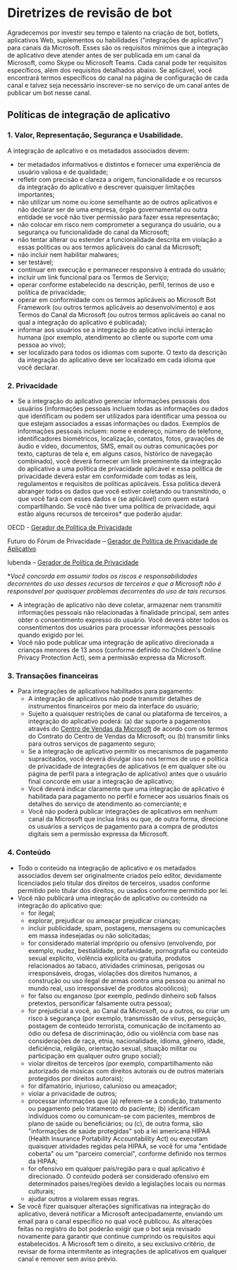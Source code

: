 # <a name="bot-review-guidelines"></a>Diretrizes de revisão de bot

Agradecemos por investir seu tempo e talento na criação de bot, botlets, aplicativos Web, suplementos ou habilidades ("integrações de aplicativo") para canais da Microsoft. Esses são os requisitos mínimos que a integração de aplicativo deve atender antes de ser publicada em um canal da Microsoft, como Skype ou Microsoft Teams. Cada canal pode ter requisitos específicos, além dos requisitos detalhados abaixo. Se aplicável, você encontrará termos específicos do canal na página de configuração de cada canal e talvez seja necessário inscrever-se no serviço de um canal antes de publicar um bot nesse canal.

## <a name="app-integration-policies"></a>Políticas de integração de aplicativo
###  <a name="1-value-representation-security-and-usability"></a>1. Valor, Representação, Segurança e Usabilidade.

A integração de aplicativo e os metadados associados devem:

- ter metadados informativos e distintos e fornecer uma experiência de usuário valiosa e de qualidade;
- refletir com precisão e clareza a origem, funcionalidade e os recursos da integração do aplicativo e descrever quaisquer limitações importantes;
- não utilizar um nome ou ícone semelhante ao de outros aplicativos e não declarar ser de uma empresa, órgão governamental ou outra entidade se você não tiver permissão para fazer essa representação;
- não colocar em risco nem comprometer a segurança do usuário, ou a segurança ou funcionalidade do canal da Microsoft;
- não tentar alterar ou estender a funcionalidade descrita em violação a essas políticas ou aos termos aplicáveis do canal da Microsoft;
- não incluir nem habilitar malwares;
- ser testável;
- continuar em execução e permanecer responsivo à entrada do usuário; 
- incluir um link funcional para os Termos de Serviço;
- operar conforme estabelecido na descrição, perfil, termos de uso e política de privacidade;
- operar em conformidade com os termos aplicáveis ao Microsoft Bot Framework (ou outros termos aplicáveis ao desenvolvimento) e aos Termos do Canal da Microsoft (ou outros termos aplicáveis ao canal no qual a integração do aplicativo é publicada);
- informar aos usuários se a integração do aplicativo inclui interação humana (por exemplo, atendimento ao cliente ou suporte com uma pessoa ao vivo);
- ser localizado para todos os idiomas com suporte. O texto da descrição da integração do aplicativo deve ser localizado em cada idioma que você declarar.

### <a name="2--privacy"></a>2.  Privacidade

- Se a integração do aplicativo gerenciar informações pessoais dos usuários (informações pessoais incluem todas as informações ou dados que identificam ou podem ser utilizados para identificar uma pessoa ou que estejam associados a essas informações ou dados. Exemplos de informações pessoais incluem: nome e endereço, número de telefone, identificadores biométricos, localização, contatos, fotos, gravações de áudio e vídeo, documentos, SMS, email ou outras comunicações por texto, capturas de tela e, em alguns casos, histórico de navegação combinado), você deverá fornecer um link proeminente da integração do aplicativo a uma política de privacidade aplicável e essa política de privacidade deverá estar em conformidade com todas as leis, regulamentos e requisitos de políticas aplicáveis. Essa política deverá abranger todos os dados que você estiver coletando ou transmitindo, o que você fará com esses dados e (se aplicável) com quem estará compartilhando. Se você não tiver uma política de privacidade, aqui estão alguns recursos de terceiros* que poderão ajudar:

OECD - [Gerador de Política de Privacidade](http://www.oecd.org/internet/ieconomy/oecdprivacystatementgenerator.htm)

Futuro do Fórum de Privacidade – [Gerador de Política de Privacidade de Aplicativo](http://www.applicationprivacy.org/do-tools/privacy-policy-generator/)

Iubenda – [Gerador de Política de Privacidade](http://www.iubenda.com/en)

*_Você concorda em assumir todos os riscos e responsabilidades decorrentes do uso desses recursos de terceiros e que a Microsoft não é responsável por quaisquer problemas decorrentes do uso de tais recursos._
- A integração de aplicativo não deve coletar, armazenar nem transmitir informações pessoais não relacionadas à finalidade principal, sem antes obter o consentimento expresso do usuário. Você deverá obter todos os consentimentos dos usuários para processar informações pessoais quando exigido por lei. 
- Você não pode publicar uma integração de aplicativo direcionada a crianças menores de 13 anos (conforme definido no Children's Online Privacy Protection Act), sem a permissão expressa da Microsoft.

### <a name="3--financial-transactions"></a>3.  Transações financeiras
- Para integrações de aplicativos habilitados para pagamento: 
  - A integração de aplicativos não pode transmitir detalhes de instrumentos financeiros por meio da interface do usuário;
  - Sujeito a quaisquer restrições de canal ou plataforma de terceiros, a integração do aplicativo poderá: (a) dar suporte a pagamentos através do [Centro de Vendas da Microsoft](https://seller.microsoft.com/) de acordo com os termos do Contrato do Centro de Vendas da Microsoft; ou (b) transmitir links para outros serviços de pagamento seguro;
  - Se a integração de aplicativo permitir os mecanismos de pagamento supracitados, você deverá divulgar isso nos termos de uso e política de privacidade de integrações de aplicativos (e em qualquer site ou página de perfil para a integração de aplicativo) antes que o usuário final concorde em usar a integração de aplicativo;
  - Você deverá indicar claramente que uma integração de aplicativo é habilitada para pagamento no perfil e fornecer aos usuários finais os detalhes do serviço de atendimento ao comerciante; e
  - Você não poderá publicar integrações de aplicativos em nenhum canal da Microsoft que inclua links ou que, de outra forma, direcione os usuários a serviços de pagamento para a compra de produtos digitais sem a permissão expressa da Microsoft.

### <a name="4--content"></a>4.  Conteúdo 
- Todo o conteúdo na integração de aplicativo e os metadados associados devem ser originalmente criados pelo editor, devidamente licenciados pelo titular dos direitos de terceiros, usados conforme permitido pelo titular dos direitos, ou usados conforme permitido por lei.
- Você não publicará uma integração de aplicativo ou conteúdo na integração do aplicativo que: 
  - for ilegal;
  - explorar, prejudicar ou ameaçar prejudicar crianças;
  - incluir publicidade, spam, postagens, mensagens ou comunicações em massa indesejadas ou não solicitadas;
  - for considerado material impróprio ou ofensivo (envolvendo, por exemplo, nudez, bestialidade, profanidade, pornografia ou conteúdo sexual explícito, violência explícita ou gratuita, produtos relacionados ao tabaco, atividades criminosas, perigosas ou irresponsáveis, drogas, violações dos direitos humanos, a construção ou uso ilegal de armas contra uma pessoa ou animal no mundo real, uso irresponsável de produtos alcoólicos);
  - for falso ou enganoso (por exemplo, pedindo dinheiro sob falsos pretextos, personificar falsamente outra pessoa);
  - for prejudicial a você, ao Canal da Microsoft, ou a outros, ou criar um risco à segurança (por exemplo, transmissão de vírus, perseguição, postagem de conteúdo terrorista, comunicação de incitamento ao ódio ou defesa de discriminação, ódio ou violência com base nas considerações de raça, etnia, nacionalidade, idioma, gênero, idade, deficiência, religião, orientação sexual, situação militar ou participação em qualquer outro grupo social);
  - violar direitos de terceiros (por exemplo, compartilhamento não autorizado de músicas com direitos autorais ou de outros materiais protegidos por direitos autorais);
  - for difamatório, injurioso, calunioso ou ameaçador;
  - violar a privacidade de outros; 
  - processar informações que (a) referem-se à condição, tratamento ou pagamento pelo tratamento do paciente; (b) identificam indivíduos como ou comunicam-se com pacientes, membros de plano de saúde ou beneficiários; ou (c), de outra forma, são "informações de saúde protegidas" sob a lei americana HIPAA (Health Insurance Portability Accountability Act) ou executam quaisquer atividades regidas pela HIPAA, se você for uma "entidade coberta" ou um "parceiro comercial", conforme definido nos termos da HIPAA;
  - for ofensivo em qualquer país/região para o qual aplicativo é direcionado. O conteúdo poderá ser considerado ofensivo em determinados países/regiões devido a legislações locais ou normas culturais;
  - ajudar outros a violarem essas regras. 
- Se você fizer quaisquer alterações significativas na integração do aplicativo, deverá notificar a Microsoft antecipadamente, enviando um email para o canal específico no qual você publicou.  As alterações feitas no registro do bot poderão exigir que o bot seja revisado novamente para garantir que continue cumprindo os requisitos aqui estabelecidos.  A Microsoft tem o direito, a seu exclusivo critério, de revisar de forma intermitente as integrações de aplicativos em qualquer canal e remover sem aviso prévio.
